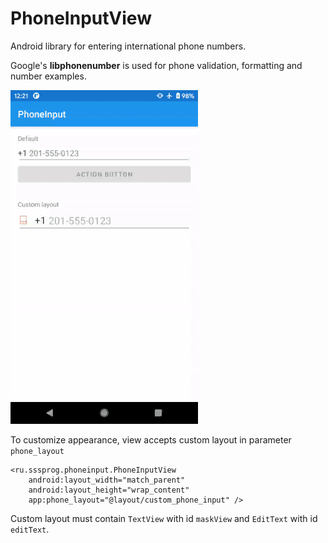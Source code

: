 # PhoneInputView
Android library for entering international phone numbers.

Google's **libphonenumber** is used for phone validation, formatting and number examples.

![Alt text](media/sample.gif?raw=true)

To customize appearance, view accepts custom layout in parameter `phone_layout`
```
<ru.sssprog.phoneinput.PhoneInputView
    android:layout_width="match_parent"
    android:layout_height="wrap_content"
    app:phone_layout="@layout/custom_phone_input" />
```

Custom layout must contain `TextView` with id `maskView` and `EditText` with id `editText`.
